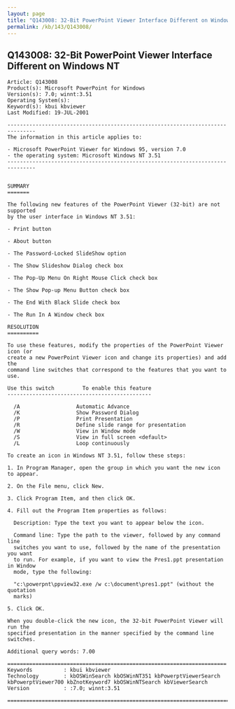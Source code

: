 ```yaml
---
layout: page
title: "Q143008: 32-Bit PowerPoint Viewer Interface Different on Windows NT"
permalink: /kb/143/Q143008/
---
```


## Q143008: 32-Bit PowerPoint Viewer Interface Different on Windows NT

	Article: Q143008
	Product(s): Microsoft PowerPoint for Windows
	Version(s): 7.0; winnt:3.51
	Operating System(s): 
	Keyword(s): kbui kbviewer
	Last Modified: 19-JUL-2001
	
	-------------------------------------------------------------------------------
	The information in this article applies to:
	
	- Microsoft PowerPoint Viewer for Windows 95, version 7.0 
	- the operating system: Microsoft Windows NT 3.51 
	-------------------------------------------------------------------------------
	
	
	SUMMARY
	=======
	
	The following new features of the PowerPoint Viewer (32-bit) are not supported
	by the user interface in Windows NT 3.51:
	
	- Print button
	
	- About button
	
	- The Password-Locked SlideShow option
	
	- The Show Slideshow Dialog check box
	
	- The Pop-Up Menu On Right Mouse Click check box
	
	- The Show Pop-up Menu Button check box
	
	- The End With Black Slide check box
	
	- The Run In A Window check box
	
	RESOLUTION
	==========
	
	To use these features, modify the properties of the PowerPoint Viewer icon (or
	create a new PowerPoint Viewer icon and change its properties) and add the
	command line switches that correspond to the features that you want to use.
	
	Use this switch         To enable this feature
	----------------------------------------------
	
	  /A                  Automatic Advance
	  /K                  Show Password Dialog
	  /P                  Print Presentation
	  /R                  Define slide range for presentation
	  /W                  View in Window mode
	  /S                  View in full screen <default>
	  /L                  Loop continuously
	
	To create an icon in Windows NT 3.51, follow these steps:
	
	1. In Program Manager, open the group in which you want the new icon to appear.
	
	2. On the File menu, click New.
	
	3. Click Program Item, and then click OK.
	
	4. Fill out the Program Item properties as follows:
	
	  Description: Type the text you want to appear below the icon.
	
	  Command line: Type the path to the viewer, followed by any command line
	  switches you want to use, followed by the name of the presentation you want
	  to run. For example, if you want to view the Pres1.ppt presentation in Window
	  mode, type the following:
	
	  "c:\powerpnt\ppview32.exe /w c:\document\pres1.ppt" (without the quotation
	  marks)
	
	5. Click OK.
	
	When you double-click the new icon, the 32-bit PowerPoint Viewer will run the
	specified presentation in the manner specified by the command line switches.
	
	Additional query words: 7.00
	
	======================================================================
	Keywords          : kbui kbviewer 
	Technology        : kbOSWinSearch kbOSWinNT351 kbPowerptViewerSearch kbPowerptViewer700 kbZnotKeyword7 kbOSWinNTSearch kbViewerSearch
	Version           : :7.0; winnt:3.51
	
	=============================================================================
	
